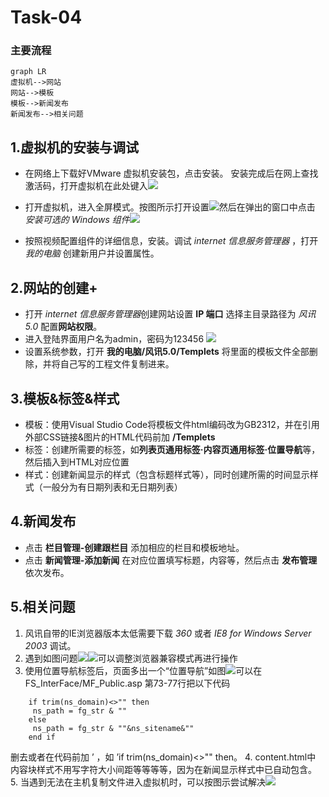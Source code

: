 # Task-04
### 主要流程

```
graph LR
虚拟机-->网站
网站-->模板
模板-->新闻发布
新闻发布-->相关问题
```
## 1.虚拟机的安装与调试
+ 在网络上下载好VMware 虚拟机安装包，点击安装。
 安装完成后在网上查找激活码，打开虚拟机在此处键入![](D:\Users\99162\Desktop\TEXT\images/001.png)

+ 打开虚拟机，进入全屏模式。按图所示打开设置![](D:\Users\99162\Desktop\TEXT\images/002.png)然后在弹出的窗口中点击 *安装可选的 Windows 组件*![](D:\Users\99162\Desktop\TEXT\images/003.png) 
+ 按照视频配置组件的详细信息，安装。调试 *internet 信息服务管理器* ，打开 *我的电脑* 创建新用户并设置属性。
## 2.网站的创建+
- 打开 *internet 信息服务管理器*创建网站设置 **IP 端口** 选择主目录路径为 *风讯5.0* 配置**网站权限**。
- 进入登陆界面用户名为admin，密码为123456 ![](D:\Users\99162\Desktop\TEXT\images/004.png)
- 设置系统参数，打开 **我的电脑/风讯5.0/Templets** 将里面的模板文件全部删除，并将自己写的工程文件复制进来。
## 3.模板&标签&样式
-  模板：使用Visual Studio Code将模板文件html编码改为GB2312，并在引用外部CSS链接&图片的HTML代码前加
**/Templets**
- 标签：创建所需要的标签，如**列表页通用标签·内容页通用标签·位置导航**等，然后插入到HTML对应位置
- 样式：创建新闻显示的样式（包含标题样式等），同时创建所需的时间显示样式（一般分为有日期列表和无日期列表）
## 4.新闻发布
- 点击 **栏目管理-创建跟栏目** 添加相应的栏目和模板地址。
- 点击 **新闻管理-添加新闻** 在对应位置填写标题，内容等，然后点击 **发布管理** 依次发布。
## 5.相关问题
1. 风讯自带的IE浏览器版本太低需要下载 *360* 或者 *IE8 for Windows Server 2003* 调试。
2. 遇到如图问题![](D:\Users\99162\Desktop\TEXT\images/005.png)![](D:\Users\99162\Desktop\TEXT\images/006.png)可以调整浏览器兼容模式再进行操作
3. 使用位置导航标签后，页面多出一个“位置导航”如图![](D:\Users\99162\Desktop\TEXT\images/007.png)可以在FS_InterFace/MF_Public.asp
第73-77行把以下代码

```
    if trim(ns_domain)<>"" then
     ns_path = fg_str & ""
    else
     ns_path = fg_str & ""&ns_sitename&""
    end if
```
删去或者在代码前加 ’ ，如 ’if trim(ns_domain)<>"" then。
4. content.html中 内容块样式不用写字符大小间距等等等等，因为在新闻显示样式中已自动包含。
5. 当遇到无法在主机复制文件进入虚拟机时，可以按图示尝试解决![](D:\Users\99162\Desktop\TEXT\images/008.png)

    

